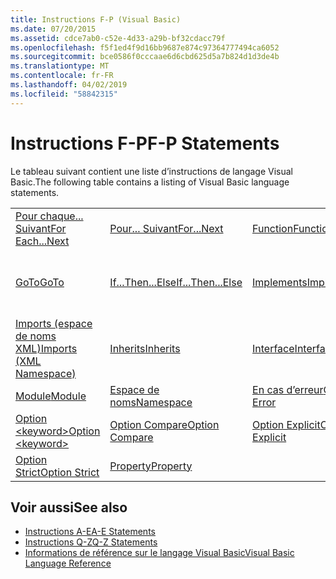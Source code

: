 ```yaml
---
title: Instructions F-P (Visual Basic)
ms.date: 07/20/2015
ms.assetid: cdce7ab0-c52e-4d33-a29b-bf32cdacc79f
ms.openlocfilehash: f5f1ed4f9d16bb9687e874c97364777494ca6052
ms.sourcegitcommit: bce0586f0cccaae6d6cbd625d5a7b824d1d3de4b
ms.translationtype: MT
ms.contentlocale: fr-FR
ms.lasthandoff: 04/02/2019
ms.locfileid: "58842315"
---
```

# <a name="f-p-statements"></a><span data-ttu-id="101d6-102">Instructions F-P</span><span class="sxs-lookup"><span data-stu-id="101d6-102">F-P Statements</span></span>
<span data-ttu-id="101d6-103">Le tableau suivant contient une liste d’instructions de langage Visual Basic.</span><span class="sxs-lookup"><span data-stu-id="101d6-103">The following table contains a listing of Visual Basic language statements.</span></span>  
  
|||||  
|---|---|---|---|  
|[<span data-ttu-id="101d6-104">Pour chaque... Suivant</span><span class="sxs-lookup"><span data-stu-id="101d6-104">For Each...Next</span></span>](../../../visual-basic/language-reference/statements/for-each-next-statement.md)|[<span data-ttu-id="101d6-105">Pour... Suivant</span><span class="sxs-lookup"><span data-stu-id="101d6-105">For...Next</span></span>](../../../visual-basic/language-reference/statements/for-next-statement.md)|[<span data-ttu-id="101d6-106">Function</span><span class="sxs-lookup"><span data-stu-id="101d6-106">Function</span></span>](../../../visual-basic/language-reference/statements/function-statement.md)|[<span data-ttu-id="101d6-107">Get</span><span class="sxs-lookup"><span data-stu-id="101d6-107">Get</span></span>](../../../visual-basic/language-reference/statements/get-statement.md)|  
|[<span data-ttu-id="101d6-108">GoTo</span><span class="sxs-lookup"><span data-stu-id="101d6-108">GoTo</span></span>](../../../visual-basic/language-reference/statements/goto-statement.md)|[<span data-ttu-id="101d6-109">If...Then...Else</span><span class="sxs-lookup"><span data-stu-id="101d6-109">If...Then...Else</span></span>](../../../visual-basic/language-reference/statements/if-then-else-statement.md)|[<span data-ttu-id="101d6-110">Implements</span><span class="sxs-lookup"><span data-stu-id="101d6-110">Implements</span></span>](../../../visual-basic/language-reference/statements/implements-statement.md)|[<span data-ttu-id="101d6-111">Imports (espace de noms et type .NET)</span><span class="sxs-lookup"><span data-stu-id="101d6-111">Imports (.NET Namespace and Type)</span></span>](../../../visual-basic/language-reference/statements/imports-statement-net-namespace-and-type.md)|  
|[<span data-ttu-id="101d6-112">Imports (espace de noms XML)</span><span class="sxs-lookup"><span data-stu-id="101d6-112">Imports (XML Namespace)</span></span>](../../../visual-basic/language-reference/statements/imports-statement-xml-namespace.md)|[<span data-ttu-id="101d6-113">Inherits</span><span class="sxs-lookup"><span data-stu-id="101d6-113">Inherits</span></span>](../../../visual-basic/language-reference/statements/inherits-statement.md)|[<span data-ttu-id="101d6-114">Interface</span><span class="sxs-lookup"><span data-stu-id="101d6-114">Interface</span></span>](../../../visual-basic/language-reference/statements/interface-statement.md)|[<span data-ttu-id="101d6-115">Mid</span><span class="sxs-lookup"><span data-stu-id="101d6-115">Mid</span></span>](../../../visual-basic/language-reference/statements/mid-statement.md)|  
|[<span data-ttu-id="101d6-116">Module</span><span class="sxs-lookup"><span data-stu-id="101d6-116">Module</span></span>](../../../visual-basic/language-reference/statements/module-statement.md)|[<span data-ttu-id="101d6-117">Espace de noms</span><span class="sxs-lookup"><span data-stu-id="101d6-117">Namespace</span></span>](../../../visual-basic/language-reference/statements/namespace-statement.md)|[<span data-ttu-id="101d6-118">En cas d’erreur</span><span class="sxs-lookup"><span data-stu-id="101d6-118">On Error</span></span>](../../../visual-basic/language-reference/statements/on-error-statement.md)|[<span data-ttu-id="101d6-119">Operator</span><span class="sxs-lookup"><span data-stu-id="101d6-119">Operator</span></span>](../../../visual-basic/language-reference/statements/operator-statement.md)|  
|[<span data-ttu-id="101d6-120">Option \<keyword></span><span class="sxs-lookup"><span data-stu-id="101d6-120">Option \<keyword></span></span>](../../../visual-basic/language-reference/statements/option-keyword-statement.md)|[<span data-ttu-id="101d6-121">Option Compare</span><span class="sxs-lookup"><span data-stu-id="101d6-121">Option Compare</span></span>](../../../visual-basic/language-reference/statements/option-compare-statement.md)|[<span data-ttu-id="101d6-122">Option Explicit</span><span class="sxs-lookup"><span data-stu-id="101d6-122">Option Explicit</span></span>](../../../visual-basic/language-reference/statements/option-explicit-statement.md)|[<span data-ttu-id="101d6-123">Option Infer</span><span class="sxs-lookup"><span data-stu-id="101d6-123">Option Infer</span></span>](../../../visual-basic/language-reference/statements/option-infer-statement.md)|  
|[<span data-ttu-id="101d6-124">Option Strict</span><span class="sxs-lookup"><span data-stu-id="101d6-124">Option Strict</span></span>](../../../visual-basic/language-reference/statements/option-strict-statement.md)|[<span data-ttu-id="101d6-125">Property</span><span class="sxs-lookup"><span data-stu-id="101d6-125">Property</span></span>](../../../visual-basic/language-reference/statements/property-statement.md)|||  
  
## <a name="see-also"></a><span data-ttu-id="101d6-126">Voir aussi</span><span class="sxs-lookup"><span data-stu-id="101d6-126">See also</span></span>

- [<span data-ttu-id="101d6-127">Instructions A-E</span><span class="sxs-lookup"><span data-stu-id="101d6-127">A-E Statements</span></span>](../../../visual-basic/language-reference/statements/a-e-statements.md)
- [<span data-ttu-id="101d6-128">Instructions Q-Z</span><span class="sxs-lookup"><span data-stu-id="101d6-128">Q-Z Statements</span></span>](../../../visual-basic/language-reference/statements/q-z-statements.md)
- [<span data-ttu-id="101d6-129">Informations de référence sur le langage Visual Basic</span><span class="sxs-lookup"><span data-stu-id="101d6-129">Visual Basic Language Reference</span></span>](../../../visual-basic/language-reference/index.md)
